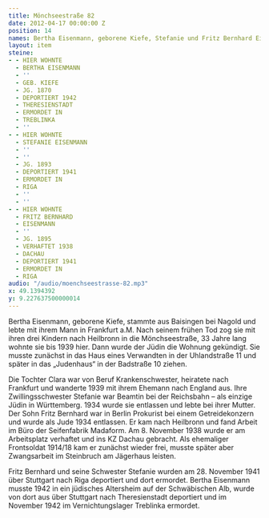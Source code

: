 ```yaml
---
title: Mönchseestraße 82
date: 2012-04-17 00:00:00 Z
position: 14
names: Bertha Eisenmann, geborene Kiefe, Stefanie und Fritz Bernhard Eisenmann
layout: item
steine:
- - HIER WOHNTE
  - BERTHA EISENMANN
  - ''
  - GEB. KIEFE
  - JG. 1870
  - DEPORTIERT 1942
  - THERESIENSTADT
  - ERMORDET IN
  - TREBLINKA
  - ''
- - HIER WOHNTE
  - STEFANIE EISENMANN
  - ''
  - ''
  - JG. 1893
  - DEPORTIERT 1941
  - ERMORDET IN
  - RIGA
  - ''
  - ''
- - HIER WOHNTE
  - FRITZ BERNHARD
  - EISENMANN
  - ''
  - JG. 1895
  - VERHAFTET 1938
  - DACHAU
  - DEPORTIERT 1941
  - ERMORDET IN
  - RIGA
audio: "/audio/moenchseestrasse-82.mp3"
x: 49.1394392
y: 9.227637500000014
---
```


Bertha Eisenmann, geborene Kiefe, stammte aus Baisingen bei Nagold und lebte mit ihrem Mann in Frankfurt a.M. Nach seinem frühen Tod zog sie mit ihren drei Kindern nach Heilbronn in die Mönchseestraße, 33 Jahre lang wohnte sie bis 1939 hier. Dann wurde der Jüdin die Wohnung gekündigt. Sie musste zunächst in das Haus eines Verwandten in der Uhlandstraße 11 und später in das „Judenhaus“ in der Badstraße 10 ziehen.

Die Tochter Clara war von Beruf Krankenschwester, heiratete nach Frankfurt und wanderte 1939 mit ihrem Ehemann nach England aus. Ihre Zwillingsschwester Stefanie war Beamtin bei der Reichsbahn – als einzige Jüdin in Württemberg. 1934 wurde sie entlassen und lebte bei ihrer Mutter. Der Sohn Fritz Bernhard war in Berlin Prokurist bei einem Getreidekonzern und wurde als Jude 1934 entlassen. Er kam nach Heilbronn und fand Arbeit im Büro der Seifenfabrik Madaform. Am 8. November 1938 wurde er am Arbeitsplatz verhaftet und ins KZ Dachau gebracht. Als ehemaliger Frontsoldat 1914/18 kam er zunächst wieder frei, musste später aber Zwangsarbeit im Steinbruch am Jägerhaus leisten.

Fritz Bernhard und seine Schwester Stefanie wurden am 28. November 1941 über Stuttgart nach Riga deportiert und dort ermordet. Bertha Eisenmann musste 1942 in ein jüdisches Altersheim auf der Schwäbischen Alb, wurde von dort aus über Stuttgart nach Theresienstadt deportiert und im November 1942 im Vernichtungslager Treblinka ermordet.